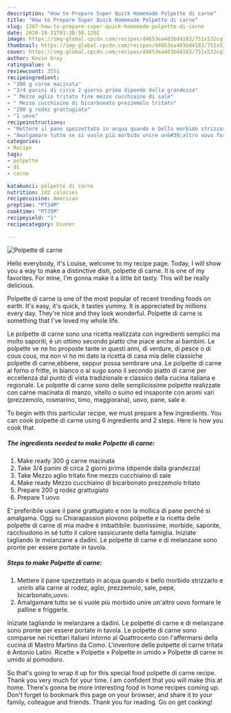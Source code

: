 ```yaml
---
description: "How to Prepare Super Quick Homemade Polpette di carne"
title: "How to Prepare Super Quick Homemade Polpette di carne"
slug: 1387-how-to-prepare-super-quick-homemade-polpette-di-carne
date: 2020-10-31T01:38:50.129Z
image: https://img-global.cpcdn.com/recipes/d4653ea403bd4183/751x532cq70/polpette-di-carne-recipe-main-photo.jpg
thumbnail: https://img-global.cpcdn.com/recipes/d4653ea403bd4183/751x532cq70/polpette-di-carne-recipe-main-photo.jpg
cover: https://img-global.cpcdn.com/recipes/d4653ea403bd4183/751x532cq70/polpette-di-carne-recipe-main-photo.jpg
author: Kevin Gray
ratingvalue: 4
reviewcount: 3551
recipeingredient:
- "300 g carne macinata"
- "3/4 panini di circa 2 giorni prima dipende dalla grandezza"
- " Mezzo aglio tritato fine mezzo cucchiaino di sale"
- " Mezzo cucchiaino di bicarbonato prezzemolo tritato"
- "200 g rodez grattugiato"
- "1 uovo"
recipeinstructions:
- "Mettere il pane spezzettato in acqua quando è bello morbido strizzarlo e unirlo alla carne al rodez, aglio, prezzemolo, sale, pepe, bicarbonato,uovo."
- "Amalgamare tutto se si vuole più morbido unire un&#39;altro uovo formare le palline e friggerle."
categories:
- Recipe
tags:
- polpette
- di
- carne

katakunci: polpette di carne 
nutrition: 142 calories
recipecuisine: American
preptime: "PT34M"
cooktime: "PT35M"
recipeyield: "1"
recipecategory: Dinner

---
```



![Polpette di carne](https://img-global.cpcdn.com/recipes/d4653ea403bd4183/751x532cq70/polpette-di-carne-recipe-main-photo.jpg)

Hello everybody, it's Louise, welcome to my recipe page. Today, I will show you a way to make a distinctive dish, polpette di carne. It is one of my favorites. For mine, I'm gonna make it a little bit tasty. This will be really delicious.

Polpette di carne is one of the most popular of recent trending foods on earth. It's easy, it's quick, it tastes yummy. It is appreciated by millions every day. They're nice and they look wonderful. Polpette di carne is something that I've loved my whole life.

Le polpette di carne sono una ricetta realizzata con ingredienti semplici ma molto saporiti, è un ottimo secondo piatto che piace anche ai bambini. Le polpette ve ne ho proposte tante in questi anni, di verdure, di pesce o di cous cous, ma non vi ho mi dato la ricetta di casa mia delle classiche polpette di carne,ebbene, seppur possa sembrare una. Le polpette di carne al forno o fritte, in bianco o al sugo sono il secondo piatto di carne per eccellenza dal punto di vista tradizionale e classico della cucina italiana e regionale. Le polpette di carne sono delle semplicissime polpette realizzate con carne macinata di manzo, vitello o suino ed insaporite con aromi vari (prezzemolo, rosmarino, timo, maggiorana), uovo, pane, sale e.


To begin with this particular recipe, we must prepare a few ingredients. You can cook polpette di carne using 6 ingredients and 2 steps. Here is how you cook that.

<!--inarticleads1-->

##### The ingredients needed to make Polpette di carne:

1. Make ready 300 g carne macinata
1. Take 3/4 panini di circa 2 giorni prima (dipende dalla grandezza)
1. Take  Mezzo aglio tritato fine mezzo cucchiaino di sale
1. Make ready  Mezzo cucchiaino di bicarbonato prezzemolo tritato
1. Prepare 200 g rodez grattugiato
1. Prepare 1 uovo


E&#39; preferibile usare il pane grattugiato e non la mollica di pane perché si amalgama. Oggi su Chiarapassion piovono polpette e la ricetta delle polpette di carne di mia madre è imbattibile: buonissime, morbide, saporite, racchiudono in sé tutto il calore rassicurante della famiglia. Iniziate tagliando le melanzane a dadini. Le polpette di carne e di melanzane sono pronte per essere portate in tavola. 

<!--inarticleads2-->

##### Steps to make Polpette di carne:

1. Mettere il pane spezzettato in acqua quando è bello morbido strizzarlo e unirlo alla carne al rodez, aglio, prezzemolo, sale, pepe, bicarbonato,uovo.
1. Amalgamare tutto se si vuole più morbido unire un&#39;altro uovo formare le palline e friggerle.


Iniziate tagliando le melanzane a dadini. Le polpette di carne e di melanzane sono pronte per essere portate in tavola. Le polpette di carne sono comparse nei ricettari italiani intorno al Quattrocento con l&#39;affermarsi della cucina di Mastro Martino da Como. L&#39;inventore delle polpette di carne tritata è Antonio Latini. Ricette » Polpette » Polpette in umido » Polpette di carne in umido al pomodoro. 

So that's going to wrap it up for this special food polpette di carne recipe. Thank you very much for your time. I am confident that you will make this at home. There's gonna be more interesting food in home recipes coming up. Don't forget to bookmark this page on your browser, and share it to your family, colleague and friends. Thank you for reading. Go on get cooking!
